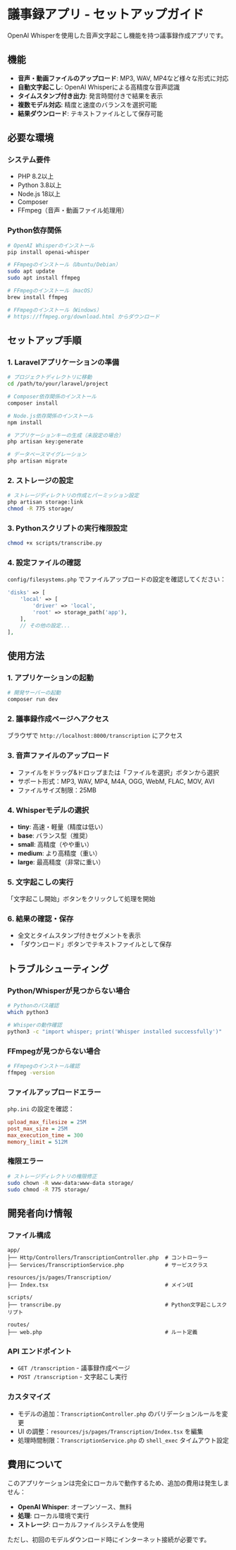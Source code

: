 # 議事録アプリ - セットアップガイド

OpenAI Whisperを使用した音声文字起こし機能を持つ議事録作成アプリです。

## 機能

- **音声・動画ファイルのアップロード**: MP3, WAV, MP4など様々な形式に対応
- **自動文字起こし**: OpenAI Whisperによる高精度な音声認識
- **タイムスタンプ付き出力**: 発言時間付きで結果を表示
- **複数モデル対応**: 精度と速度のバランスを選択可能
- **結果ダウンロード**: テキストファイルとして保存可能

## 必要な環境

### システム要件
- PHP 8.2以上
- Python 3.8以上
- Node.js 18以上
- Composer
- FFmpeg（音声・動画ファイル処理用）

### Python依存関係
```bash
# OpenAI Whisperのインストール
pip install openai-whisper

# FFmpegのインストール（Ubuntu/Debian）
sudo apt update
sudo apt install ffmpeg

# FFmpegのインストール（macOS）
brew install ffmpeg

# FFmpegのインストール（Windows）
# https://ffmpeg.org/download.html からダウンロード
```

## セットアップ手順

### 1. Laravelアプリケーションの準備
```bash
# プロジェクトディレクトリに移動
cd /path/to/your/laravel/project

# Composer依存関係のインストール
composer install

# Node.js依存関係のインストール
npm install

# アプリケーションキーの生成（未設定の場合）
php artisan key:generate

# データベースマイグレーション
php artisan migrate
```

### 2. ストレージの設定
```bash
# ストレージディレクトリの作成とパーミッション設定
php artisan storage:link
chmod -R 775 storage/
```

### 3. Pythonスクリプトの実行権限設定
```bash
chmod +x scripts/transcribe.py
```

### 4. 設定ファイルの確認
`config/filesystems.php` でファイルアップロードの設定を確認してください：

```php
'disks' => [
    'local' => [
        'driver' => 'local',
        'root' => storage_path('app'),
    ],
    // その他の設定...
],
```

## 使用方法

### 1. アプリケーションの起動
```bash
# 開発サーバーの起動
composer run dev
```

### 2. 議事録作成ページへアクセス
ブラウザで `http://localhost:8000/transcription` にアクセス

### 3. 音声ファイルのアップロード
- ファイルをドラッグ&ドロップまたは「ファイルを選択」ボタンから選択
- サポート形式：MP3, WAV, MP4, M4A, OGG, WebM, FLAC, MOV, AVI
- ファイルサイズ制限：25MB

### 4. Whisperモデルの選択
- **tiny**: 高速・軽量（精度は低い）
- **base**: バランス型（推奨）
- **small**: 高精度（やや重い）
- **medium**: より高精度（重い）
- **large**: 最高精度（非常に重い）

### 5. 文字起こしの実行
「文字起こし開始」ボタンをクリックして処理を開始

### 6. 結果の確認・保存
- 全文とタイムスタンプ付きセグメントを表示
- 「ダウンロード」ボタンでテキストファイルとして保存

## トラブルシューティング

### Python/Whisperが見つからない場合
```bash
# Pythonのパス確認
which python3

# Whisperの動作確認
python3 -c "import whisper; print('Whisper installed successfully')"
```

### FFmpegが見つからない場合
```bash
# FFmpegのインストール確認
ffmpeg -version
```

### ファイルアップロードエラー
`php.ini` の設定を確認：
```ini
upload_max_filesize = 25M
post_max_size = 25M
max_execution_time = 300
memory_limit = 512M
```

### 権限エラー
```bash
# ストレージディレクトリの権限修正
sudo chown -R www-data:www-data storage/
sudo chmod -R 775 storage/
```

## 開発者向け情報

### ファイル構成
```
app/
├── Http/Controllers/TranscriptionController.php  # コントローラー
├── Services/TranscriptionService.php             # サービスクラス

resources/js/pages/Transcription/
├── Index.tsx                                     # メインUI

scripts/
├── transcribe.py                                 # Python文字起こしスクリプト

routes/
├── web.php                                       # ルート定義
```

### API エンドポイント
- `GET /transcription` - 議事録作成ページ
- `POST /transcription` - 文字起こし実行

### カスタマイズ
- モデルの追加：`TranscriptionController.php` のバリデーションルールを変更
- UI の調整：`resources/js/pages/Transcription/Index.tsx` を編集
- 処理時間制限：`TranscriptionService.php` の `shell_exec` タイムアウト設定

## 費用について

このアプリケーションは完全にローカルで動作するため、追加の費用は発生しません：

- **OpenAI Whisper**: オープンソース、無料
- **処理**: ローカル環境で実行
- **ストレージ**: ローカルファイルシステムを使用

ただし、初回のモデルダウンロード時にインターネット接続が必要です。